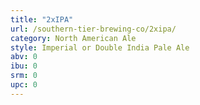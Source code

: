 ```yaml
---
title: "2xIPA"
url: /southern-tier-brewing-co/2xipa/
category: North American Ale
style: Imperial or Double India Pale Ale
abv: 0
ibu: 0
srm: 0
upc: 0
---
```


